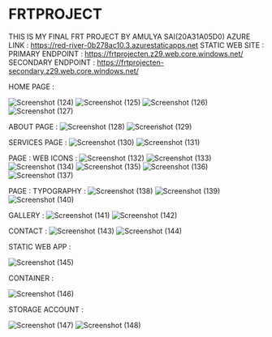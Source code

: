 # FRTPROJECT
THIS IS MY FINAL FRT PROJECT BY AMULYA SAI(20A31A05D0)
AZURE LINK : https://red-river-0b278ac10.3.azurestaticapps.net
STATIC WEB SITE : 
PRIMARY ENDPOINT : https://frtprojecten.z29.web.core.windows.net/
SECONDARY ENDPOINT : https://frtprojecten-secondary.z29.web.core.windows.net/

HOME PAGE :

![Screenshot (124)](https://github.com/20A31A05D0/FRTPROJECT/assets/109793005/9d96642a-ff04-4caa-999d-1cdb9df72341)
![Screenshot (125)](https://github.com/20A31A05D0/FRTPROJECT/assets/109793005/d64f4d10-e900-4666-bfc8-40249f6d01c2)
![Screenshot (126)](https://github.com/20A31A05D0/FRTPROJECT/assets/109793005/b9e317f5-c09b-488c-91d6-c1eb297f08f6)
![Screenshot (127)](https://github.com/20A31A05D0/FRTPROJECT/assets/109793005/59e6015d-7523-4f66-a9dd-c987a1cf10bf)




ABOUT PAGE : 
![Screenshot (128)](https://github.com/20A31A05D0/FRTPROJECT/assets/109793005/1215df98-2cd7-40e7-ba36-82989d6d7a17)
![Screenshot (129)](https://github.com/20A31A05D0/FRTPROJECT/assets/109793005/c8ab7f0a-81ae-4d65-aefc-2c8b3f023581)




SERVICES PAGE : 
![Screenshot (130)](https://github.com/20A31A05D0/FRTPROJECT/assets/109793005/8610429d-3fbf-4573-a5c3-6b872bf04601)
![Screenshot (131)](https://github.com/20A31A05D0/FRTPROJECT/assets/109793005/0fae6fbf-1c3c-45bc-94ea-6f54788e76f0)




PAGE : WEB ICONS :
![Screenshot (132)](https://github.com/20A31A05D0/FRTPROJECT/assets/109793005/19654aab-efd4-4d97-a449-a0383000d772)
![Screenshot (133)](https://github.com/20A31A05D0/FRTPROJECT/assets/109793005/7d15fbbd-fdaf-46d8-8f8d-2f669c481ff1)
![Screenshot (134)](https://github.com/20A31A05D0/FRTPROJECT/assets/109793005/bb81e05a-416c-4740-a171-58741e875569)
![Screenshot (135)](https://github.com/20A31A05D0/FRTPROJECT/assets/109793005/1f278780-cdcf-4fce-84a2-c8eab574f31f)
![Screenshot (136)](https://github.com/20A31A05D0/FRTPROJECT/assets/109793005/512c91cc-63e9-4254-a204-f0220713cd05)
![Screenshot (137)](https://github.com/20A31A05D0/FRTPROJECT/assets/109793005/f47008d3-47ef-483d-a58a-c177725a318a)




PAGE : TYPOGRAPHY : 
![Screenshot (138)](https://github.com/20A31A05D0/FRTPROJECT/assets/109793005/b5bf5164-0e32-4633-aaa4-bf4af8558331)
![Screenshot (139)](https://github.com/20A31A05D0/FRTPROJECT/assets/109793005/5e2661d7-90df-4284-9320-41e009b95edd)
![Screenshot (140)](https://github.com/20A31A05D0/FRTPROJECT/assets/109793005/a4b4d2c1-2476-4db9-b89e-980fa0f05641)




GALLERY : 
![Screenshot (141)](https://github.com/20A31A05D0/FRTPROJECT/assets/109793005/be730d4b-d18e-4b20-b41d-8129665136d6)
![Screenshot (142)](https://github.com/20A31A05D0/FRTPROJECT/assets/109793005/c5b5185f-83e2-4e74-8571-fa4a6b1b0e4e)




CONTACT :
![Screenshot (143)](https://github.com/20A31A05D0/FRTPROJECT/assets/109793005/27cf3f09-0bc9-4279-b9f5-be9862f33e8d)
![Screenshot (144)](https://github.com/20A31A05D0/FRTPROJECT/assets/109793005/2331302e-272a-4ad0-83cc-b406673cb0e2)

STATIC WEB APP : 

![Screenshot (145)](https://github.com/20A31A05D0/FRTPROJECT/assets/109793005/8cfda958-4ce8-43d1-99c3-10f37b508491)



CONTAINER : 

![Screenshot (146)](https://github.com/20A31A05D0/FRTPROJECT/assets/109793005/695ce8be-53cf-445c-90ba-f63811484b0d)




STORAGE ACCOUNT  : 


![Screenshot (147)](https://github.com/20A31A05D0/FRTPROJECT/assets/109793005/a84da6e9-fe85-440f-a5cd-c7bdeaea174a)
![Screenshot (148)](https://github.com/20A31A05D0/FRTPROJECT/assets/109793005/e68dccec-13b1-4d6d-a57d-05347c5cecdf)
